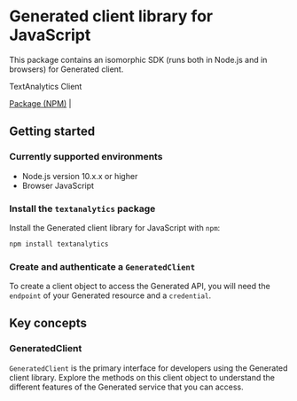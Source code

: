 # Generated client library for JavaScript

This package contains an isomorphic SDK (runs both in Node.js and in browsers) for Generated client.

TextAnalytics Client

[Package (NPM)](https://www.npmjs.com/package/textanalytics) |

## Getting started

### Currently supported environments

- Node.js version 10.x.x or higher
- Browser JavaScript


### Install the `textanalytics` package

Install the Generated client library for JavaScript with `npm`:

```bash
npm install textanalytics
```

### Create and authenticate a `GeneratedClient`

To create a client object to access the Generated API, you will need the `endpoint` of your Generated resource and a `credential`.
## Key concepts

### GeneratedClient

`GeneratedClient` is the primary interface for developers using the Generated client library. Explore the methods on this client object to understand the different features of the Generated service that you can access.

